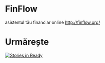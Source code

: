 FinFlow
=======

asistentul tău financiar online http://finflow.org/

Urmărește
===========
[![Stories in Ready](https://badge.waffle.io/adrian7/finflow.png?label=ready&title=Ready)](https://waffle.io/adrian7/finflow)

